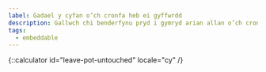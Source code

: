 ```yaml
---
label: Gadael y cyfan o’ch cronfa heb ei gyffwrdd
description: Gallwch chi benderfynu pryd i gymryd arian allan o’ch cronfa bensiwn.
tags:
  - embeddable
---
```


{::calculator id="leave-pot-untouched" locale="cy" /}
